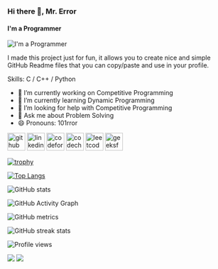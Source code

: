 ### Hi there 👋, Mr. Error
#### I'm a Programmer
![I'm a Programmer](https://www.bing.com/images/search?view=detailV2&ccid=ug8ok4DK&id=C880E09126B0CC4EE07F8D0286C0273F7A94B4FA&thid=OIP.ug8ok4DKN4rfRyn5vvh7JgHaEK&mediaurl=https%3a%2f%2fc.wallhere.com%2fphotos%2f57%2f5c%2fTanjiro_Kamado_Kimetsu_no_Yaiba-1981811.jpg!d&cdnurl=https%3a%2f%2fth.bing.com%2fth%2fid%2fR.ba0f289380ca378adf4729f9bef87b26%3frik%3d%252brSUej8nwIYCjQ%26pid%3dImgRaw%26r%3d0&exph=900&expw=1600&q=tanjiro+camando+cover+size&simid=608022659252631113&FORM=IRPRST&ck=3516AE59EB099A00BBC0391D74074005&selectedIndex=19&ajaxhist=0&ajaxserp=0)

I made this project just for fun, it allows you to create nice and simple GitHub Readme files that you can copy/paste and use in your profile.

Skills: C / C++ / Python

- 🔭 I’m currently working on Competitive Programming 
- 🌱 I’m currently learning Dynamic Programming 
- 🤔 I’m looking for help with Competitive Programming 
- 💬 Ask me about Problem Solving 
- 😄 Pronouns: 101rror 


[<img src='https://cdn.jsdelivr.net/npm/simple-icons@3.0.1/icons/github.svg' alt='github' height='40'>](https://github.com/101rror)  [<img src='https://cdn.jsdelivr.net/npm/simple-icons@3.0.1/icons/linkedin.svg' alt='linkedin' height='40'>](https://www.linkedin.com/in/101rror/)  [<img src='https://cdn.jsdelivr.net/npm/simple-icons@3.0.1/icons/codeforces.svg' alt='codeforces' height='40'>](https://codeforces.com/profile/101rror)  [<img src='https://cdn.jsdelivr.net/npm/simple-icons@3.0.1/icons/codechef.svg' alt='codechef' height='40'>](https://www.codechef.com/users/mr_101rror)  [<img src='https://cdn.jsdelivr.net/npm/simple-icons@3.0.1/icons/leetcode.svg' alt='leetcode' height='40'>](https://leetcode.com/101rror/)  [<img src='https://cdn.jsdelivr.net/npm/simple-icons@3.0.1/icons/geeksforgeeks.svg' alt='geeksforgeeks' height='40'>](https://auth.geeksforgeeks.org/user/101rror)  

[![trophy](https://github-profile-trophy.vercel.app/?username=ryo-ma&theme=onedark)](https://github.com/ryo-ma/github-profile-trophy)

[![Top Langs](https://github-readme-stats.vercel.app/api/top-langs/?username=101rror)](https://github.com/anuraghazra/github-readme-stats)

![GitHub stats](https://github-readme-stats.vercel.app/api?username=101rror&show_icons=true&count_private=true)  

![GitHub Activity Graph](https://activity-graph.herokuapp.com/graph?username=101rror)  

![GitHub metrics](https://metrics.lecoq.io/101rror)  

![GitHub streak stats](https://streak-stats.demolab.com/?user=101rror)  

![Profile views](https://gpvc.arturio.dev/101rror)   

![](https://leetcard.jacoblin.cool/101rror?ext=contest)
![](https://leetcard.jacoblin.cool/101rror?ext=heatmap)
